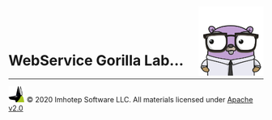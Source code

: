 <img src="../assets/gophernand.png" align="right" width="128" height="auto"/>

<br/>
<br/>
<br/>

# WebService Gorilla Lab...

---
<img src="../assets/imhotep_logo.png" width="32" height="auto"/> © 2020 Imhotep Software LLC.
All materials licensed under [Apache v2.0](http://www.apache.org/licenses/LICENSE-2.0)
